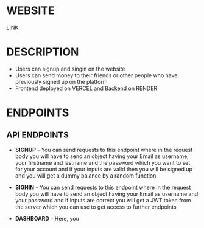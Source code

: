 # WEBSITE
[LINK](https://dummy-paytm.vercel.app)

# DESCRIPTION
* Users can signup and singin on the website
* Users can send money to their friends or other people who have previously signed up on the platform
* Frontend deployed on VERCEL and Backend on RENDER

# ENDPOINTS
## API ENDPOINTS
* **SIGNUP** - You can send requests to this endpoint where in the request body you will have to send an object having your Email as username, your firstname and lastname and the password which you want to set for your account and if your inputs are valid then you will be signed up and you will get a dummy balance by a random function

* **SIGNIN** - You can send requests to this endpoint where in the request body you will have to send an object having your Email as username and your password and if inputs are correct you will get a JWT token from the server which you can use to get access to further endpoints

* **DASHBOARD** - Here, you 